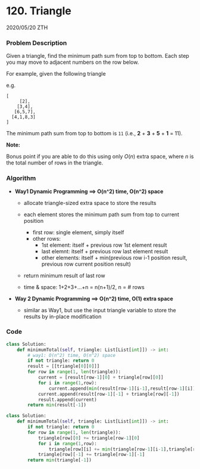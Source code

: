 # 120. Triangle

2020/05/20 ZTH

### Problem Description

Given a triangle, find the minimum path sum from top to bottom. Each step you may move to adjacent numbers on the row below.

For example, given the following triangle

e.g.

```
[
     [2],
    [3,4],
   [6,5,7],
  [4,1,8,3]
]
```

The minimum path sum from top to bottom is `11` (i.e., **2** + **3** + **5** + **1** = 11).

**Note:**

Bonus point if you are able to do this using only *O*(*n*) extra space, where *n* is the total number of rows in the triangle.



### Algorithm

* **Way1 Dynamic Programming ==> O(n^2) time, O(n^2) space**

  * allocate triangle-sized extra space to store the results

  * each element stores the minimum path sum from top to current position

    * first row: single element, simply itself
    * other rows:
      * 1st element: itself + previous row 1st element result
      * last elemnt: itself + previous row last element result
      * other elements: itself + min(previous row i-1 position result, previous row current position result)

  * return minimum result of last row

  * time & space: 1+2+3+...+n = n(n+1)/2, n = # rows

    

* **Way 2 Dynamic Programming ==> O(n^2) time, O(1) extra space**

  * similar as Way1, but use the input triangle variable to store the results by in-place modification



### Code

```python
class Solution:
    def minimumTotal(self, triangle: List[List[int]]) -> int:
        # way1: O(n^2) time, O(n^2) space
        if not triangle: return 0
        result = [[triangle[0][0]]]
        for row in range(1, len(triangle)):
            current = [result[row-1][0] + triangle[row][0]]
            for i in range(1,row):
                current.append(min(result[row-1][i-1],result[row-1][i])+triangle[row][i])
            current.append(result[row-1][-1] + triangle[row][-1])
            result.append(current)
        return min(result[-1])
```

```python
class Solution:
    def minimumTotal(self, triangle: List[List[int]]) -> int:
        if not triangle: return 0
        for row in range(1, len(triangle)):
            triangle[row][0] += triangle[row-1][0]
            for i in range(1,row):
                triangle[row][i] += min(triangle[row-1][i-1],triangle[row-1][i])
            triangle[row][-1] += triangle[row-1][-1]
        return min(triangle[-1])
```

